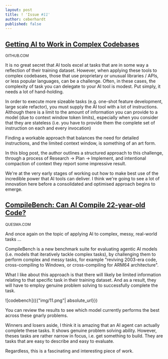 ```yaml
---
layout: post
title: ! 'Issue #11'
author: ceberhardt
published: false
---
```


## [Getting AI to Work in Complex Codebases](https://github.com/humanlayer/advanced-context-engineering-for-coding-agents/blob/main/ace-fca.md)

<small>GITHUB.COM</small>

It is no great secret that AI tools excel at tasks that are in some way a reflection of their training dataset. However, when applying these tools to complex codebases, those that use proprietary or unusual libraries / APIs, or less popular languages, can be a challenge. Often, in these cases, the complexity of task you can delegate to your AI tool is modest. Put simply, it needs a lot of hand-holding.

In order to execute more sizeable tasks (e.g. one-shot feature development, large scale refactor), you must supply the AI tool with a lot of instructions. Although there is a limit to the amount of information you can provide to a model (due to context window token limits), especially when you consider that they are stateless (i.e. you have to provide them the complete set of instruction on each and every invocation)

Finding a workable approach that balances the need for detailed instructions, and the limited context window, is something of an art form.

In this blog post, the author outlines a structured approach to this challenge, through a process of Research → Plan → Implement, and intentional compaction of context they report some impressive result.

We're at the very early stages of working out how to make best use of the incredible power that AI tools can deliver. I think we're going to see a lot of innovation here before a consolidated and optimised approach begins to emerge.

## [CompileBench: Can AI Compile 22-year-old Code?](https://quesma.com/blog/introducing-compilebench/)

<small>QUESMA.COM</small>

And once again on the topic of applying AI to complex, messy, real-world tasks ... 

CompileBench is a new benchmark suite for evaluating agentic AI models (i.e. models that iteratively tackle complex tasks), by challenging them to perform complex and messy tasks, for example "reviving 2003-era code, cross-compiling to Windows, or cross-compiling for ARM64 architecture".

What I like about this approach is that there will likely be limited information relating to that specific task in their training dataset. And as a result, they will have to employ genuine problem solving to successfully complete the task.

![codebench]({{"img/11.png"| absolute_url}})

You can review the results to see which model currently performs the best across these gnarly problems.

Winners and losers aside, I think it is amazing that an AI agent can actually complete these tasks. It shows genuine problem solving ability. However, theses tasks are rather narrow in focus, i.e. get something to build. They are tasks that are easy to describe and easy to evaluate. 

Regardless, this is a fascinating and interesting piece of work.
